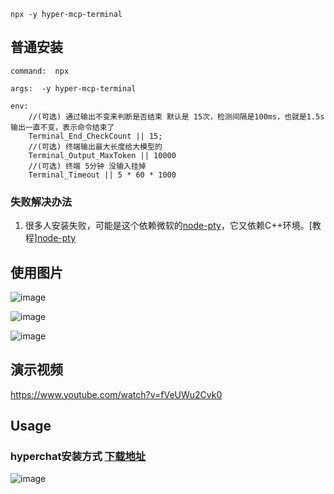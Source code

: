```
npx -y hyper-mcp-terminal
```



## 普通安装

```
command:  npx

args:  -y hyper-mcp-terminal

env:  
    //(可选) 通过输出不变来判断是否结束 默认是 15次，检测间隔是100ms，也就是1.5s输出一直不变，表示命令结束了
    Terminal_End_CheckCount || 15;
    //(可选) 终端输出最大长度给大模型的
    Terminal_Output_MaxToken || 10000 
    //(可选) 终端 5分钟 没输入挂掉
    Terminal_Timeout || 5 * 60 * 1000 
```

### 失败解决办法

1. 很多人安装失败，可能是这个依赖微软的[node-pty](https://github.com/microsoft/node-pty?tab=readme-ov-file#dependencies)，它又依赖C++环境。[教程][node-pty](https://github.com/microsoft/node-pty?tab=readme-ov-file#dependencies)

## 使用图片

![image](https://github.com/user-attachments/assets/5c79e0c6-1f0c-4fac-ba77-13609e5e32c4)

![image](https://github.com/user-attachments/assets/3488724b-f061-454d-bfb3-06c69e0e2f83)


![image](https://github.com/user-attachments/assets/0fcfab81-b5e8-49bb-b990-eee5dcda1b29)

## 演示视频
https://www.youtube.com/watch?v=fVeUWu2Cvk0

## Usage

### hyperchat安装方式  [下载地址](https://github.com/BigSweetPotatoStudio/HyperChat)

![image](https://github.com/user-attachments/assets/5b82fd2b-64f1-405a-afea-130052995f52)


